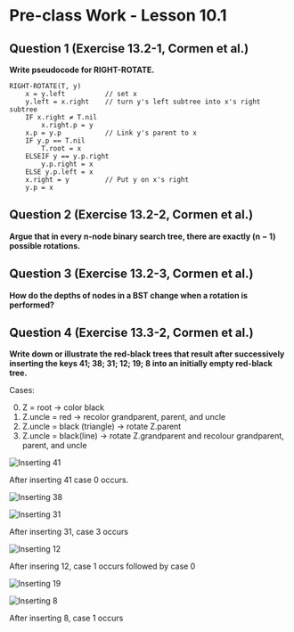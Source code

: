 # Pre-class Work - Lesson 10.1

## Question 1 (Exercise 13.2-1, Cormen et al.)

**Write pseudocode for RIGHT-ROTATE.**

```
RIGHT-ROTATE(T, y)
    x = y.left          // set x
    y.left = x.right    // turn y's left subtree into x's right subtree
    IF x.right ≠ T.nil
        x.right.p = y
    x.p = y.p           // Link y's parent to x
    IF y.p == T.nil
        T.root = x
    ELSEIF y == y.p.right
        y.p.right = x
    ELSE y.p.left = x
    x.right = y         // Put y on x's right
    y.p = x
```

## Question 2 (Exercise 13.2-2, Cormen et al.)

**Argue that in every n-node binary search tree, there are exactly (n − 1) possible rotations.**

## Question 3 (Exercise 13.2-3, Cormen et al.)

**How do the depths of nodes in a BST change when a rotation is performed?**

## Question 4 (Exercise 13.3-2, Cormen et al.)

**Write down or illustrate the red-black trees that result after successively inserting the keys 41; 38; 31; 12; 19; 8 into an initially empty red-black tree.**

Cases:

0. Z = root -> color black
1. Z.uncle = red -> recolor grandparent, parent, and uncle
2. Z.uncle = black (triangle) -> rotate Z.parent
3. Z.uncle = black(line) -> rotate Z.grandparent and recolour grandparent, parent, and uncle

![Inserting 41](images/inserting_41.png "Inserting 41")

After inserting 41 case 0 occurs.

![Inserting 38](images/inserting_38.png "Inserting 38")

![Inserting 31](images/inserting_31.png "Inserting 31")

After inserting 31, case 3 occurs

![Inserting 12](images/inserting_12.png "Inserting 12")

After insering 12, case 1 occurs followed by case 0

![Inserting 19](images/inserting_19.png "Inserting 19")

![Inserting 8](images/inserting_8.png "Inserting 8")

After inserting 8, case 1 occurs
